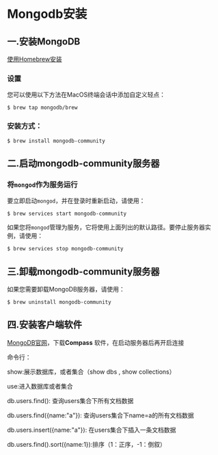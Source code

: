 # Mongodb安装

## 一.安装MongoDB


[使用Homebrew安装](https://github.com/mongodb/homebrew-brew)

### 设置


您可以使用以下方法在MacOS终端会话中添加自定义轻点：

```
$ brew tap mongodb/brew
```


### 安装方式：


```other
$ brew install mongodb-community
```


## 二.启动mongodb-community服务器


### 将`mongod`作为服务运行


要立即启动`mongod`，并在登录时重新启动，请使用：

```other
$ brew services start mongodb-community
```


如果您将`mongod`管理为服务，它将使用上面列出的默认路径。要停止服务器实例，请使用：

```other
$ brew services stop mongodb-community
```


## 三.卸载mongodb-community服务器


如果您需要卸载MongoDB服务器，请使用：

```other
$ brew uninstall mongodb-community
```


## 四.安装客户端软件


[MongoDB官网](https://www.mongodb.com/try/download/compass)，下载**Compass** 软件，在启动服务器后再开启连接

命令行：

show:展示数据库，或者集合（show dbs , show collections）

use:进入数据库或者集合

db.users.find(): 查询users集合下所有文档数据

db.users.find({name:"a"}): 查询users集合下name=a的所有文档数据

db.users.insert({name:"a"}): 在users集合下插入一条文档数据

db.users.find().sort({name:1}):排序（1：正序，-1：倒叙）



